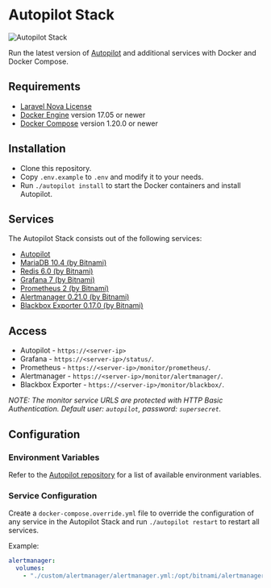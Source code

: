 # Autopilot Stack

![Autopilot Stack](https://github.com/sitepilot/autopilot-stack/workflows/run-tests/badge.svg)

Run the latest version of [Autopilot](https://github.com/sitepilot/autopilot) and additional services with Docker and Docker Compose.

## Requirements

* [Laravel Nova License](https://nova.laravel.com/)
* [Docker Engine](https://docs.docker.com/get-docker/) version 17.05 or newer
* [Docker Compose](https://docs.docker.com/compose/install/) version 1.20.0 or newer

## Installation

* Clone this repository.
* Copy `.env.example` to `.env` and modify it to your needs.
* Run `./autopilot install` to start the Docker containers and install Autopilot.

## Services

The Autopilot Stack consists out of the following services:

* [Autopilot](https://github.com/sitepilot/autopilot)
* [MariaDB 10.4 (by Bitnami)](https://hub.docker.com/r/bitnami/mariadb)
* [Redis 6.0 (by Bitnami)](https://hub.docker.com/r/bitnami/redis)
* [Grafana 7 (by Bitnami)](https://hub.docker.com/r/bitnami/grafana)
* [Prometheus 2 (by Bitnami)](https://hub.docker.com/r/bitnami/grafana)
* [Alertmanager 0.21.0 (by Bitnami)](https://hub.docker.com/r/bitnami/alertmanager)
* [Blackbox Exporter 0.17.0 (by Bitnami)](https://hub.docker.com/r/bitnami/blackbox-exporter)

## Access

* Autopilot - `https://<server-ip>`
* Grafana - `https://<server-ip>/status/`.
* Prometheus - `https://<server-ip>/monitor/prometheus/`.
* Alertmanager - `https://<server-ip>/monitor/alertmanager/`.
* Blackbox Exporter - `https://<server-ip>/monitor/blackbox/`.

*NOTE: The monitor service URLS are protected with HTTP Basic Authentication. Default user: `autopilot`, password: `supersecret`.*

## Configuration

### Environment Variables

Refer to the [Autopilot repository](https://github.com/sitepilot/autopilot) for a list of available environment variables.

### Service Configuration

Create a `docker-compose.override.yml` file to override the configuration of any service in the Autopilot Stack and run `./autopilot restart` to restart all services. 

Example:

```yaml
alertmanager:
  volumes:
    - "./custom/alertmanager/alertmanager.yml:/opt/bitnami/alertmanager/conf/config.yml"
```